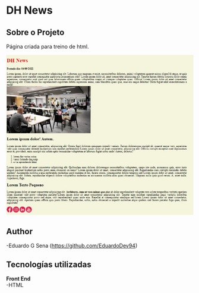 # DH News

## Sobre o Projeto
Página criada para treino de html.

![Ladingpage](./assets/img/dhnews.jpg)

## Author
-Eduardo G Sena (https://github.com/EduardoDev94)

## Tecnologías utilizadas
**Front End** <br>
-HTML <BR>





